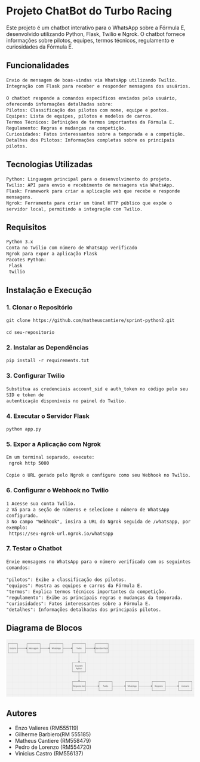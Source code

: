 # Projeto ChatBot do Turbo Racing

Este projeto é um chatbot interativo para o WhatsApp sobre a Fórmula E, desenvolvido utilizando Python, Flask, Twilio e Ngrok. O chatbot fornece informações sobre pilotos, equipes, termos técnicos, regulamento e curiosidades da Fórmula E.




## Funcionalidades 
    Envio de mensagem de boas-vindas via WhatsApp utilizando Twilio.
    Integração com Flask para receber e responder mensagens dos usuários.

    O chatbot responde a comandos específicos enviados pelo usuário, oferecendo informações detalhadas sobre:
    Pilotos: Classificação dos pilotos com nome, equipe e pontos.
    Equipes: Lista de equipes, pilotos e modelos de carros.
    Termos Técnicos: Definições de termos importantes da Fórmula E.
    Regulamento: Regras e mudanças na competição.
    Curiosidades: Fatos interessantes sobre a temporada e a competição.
    Detalhes dos Pilotos: Informações completas sobre os principais pilotos.
    
##  Tecnologias Utilizadas
    Python: Linguagem principal para o desenvolvimento do projeto.
    Twilio: API para envio e recebimento de mensagens via WhatsApp.
    Flask: Framework para criar a aplicação web que recebe e responde mensagens.
    Ngrok: Ferramenta para criar um túnel HTTP público que expõe o servidor local, permitindo a integração com Twilio.

## Requisitos
    Python 3.x
    Conta no Twilio com número de WhatsApp verificado
    Ngrok para expor a aplicação Flask
    Pacotes Python:
     Flask
     twilio


## Instalação e Execução

### 1. Clonar o Repositório
    git clone https://github.com/matheuscantiere/sprint-python2.git

    cd seu-repositorio

### 2. Instalar as Dependências
    pip install -r requirements.txt

### 3. Configurar Twilio
    Substitua as credenciais account_sid e auth_token no código pelo seu SID e token de 
    autenticação disponíveis no painel do Twilio.

### 4. Executar o Servidor Flask
    python app.py

### 5. Expor a Aplicação com Ngrok
    Em um terminal separado, execute:
     ngrok http 5000

    Copie o URL gerado pelo Ngrok e configure como seu Webhook no Twilio.

### 6. Configurar o Webhook no Twilio
    1 Acesse sua conta Twilio.
    2 Vá para a seção de números e selecione o número de WhatsApp configurado.
    3 No campo "Webhook", insira a URL do Ngrok seguida de /whatsapp, por exemplo:
     https://seu-ngrok-url.ngrok.io/whatsapp

### 7. Testar o Chatbot

    Envie mensagens no WhatsApp para o número verificado com os seguintes comandos:

    "pilotos": Exibe a classificação dos pilotos.
    "equipes": Mostra as equipes e carros da Fórmula E.
    "termos": Explica termos técnicos importantes da competição.
    "regulamento": Exibe as principais regras e mudanças da temporada.
    "curiosidades": Fatos interessantes sobre a Fórmula E.
    "detalhes": Informações detalhadas dos principais pilotos.


## Diagrama de Blocos
![Diagrama](DiagramaBlocos.png)

## Autores

- Enzo Valieres (RM555119)
- Gilherme Barbiero(RM 555185)
- Matheus Cantiere (RM558479)
- Pedro de Lorenzo (RM554720)
- Vinicius Castro (RM556137)
